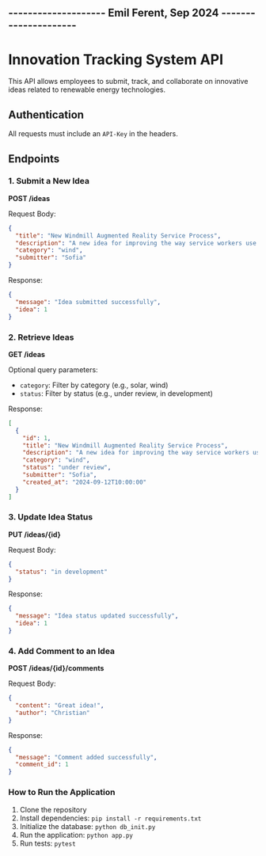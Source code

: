 ## -------------------- Emil Ferent, Sep 2024 ---------------------

# Innovation Tracking System API

This API allows employees to submit, track, and collaborate on innovative ideas related to renewable energy technologies.

## Authentication
All requests must include an `API-Key` in the headers.

## Endpoints

### 1. Submit a New Idea

**POST /ideas**

Request Body:
```json
{
  "title": "New Windmill Augmented Reality Service Process",
  "description": "A new idea for improving the way service workers use manuals for the maintenance tasks.",
  "category": "wind",
  "submitter": "Sofia"
}
```

Response:
```json
{
  "message": "Idea submitted successfully",
  "idea": 1
}
```

### 2. Retrieve Ideas

**GET /ideas**

Optional query parameters:
- `category`: Filter by category (e.g., solar, wind)
- `status`: Filter by status (e.g., under review, in development)

Response:
```json
[
  {
    "id": 1,
    "title": "New Windmill Augmented Reality Service Process",
    "description": "A new idea for improving the way service workers use manuals for the maintenance tasks.",
    "category": "wind",
    "status": "under review",
    "submitter": "Sofia",
    "created_at": "2024-09-12T10:00:00"
  }
]
```

### 3. Update Idea Status

**PUT /ideas/{id}**

Request Body:
```json
{
  "status": "in development"
}
```

Response:
```json
{
  "message": "Idea status updated successfully",
  "idea": 1
}
```

### 4. Add Comment to an Idea

**POST /ideas/{id}/comments**

Request Body:
```json
{
  "content": "Great idea!",
  "author": "Christian"
}
```

Response:
```json
{
  "message": "Comment added successfully",
  "comment_id": 1
}
```

### How to Run the Application

1. Clone the repository
2. Install dependencies: `pip install -r requirements.txt`
3. Initialize the database: `python db_init.py`
4. Run the application: `python app.py`
5. Run tests: `pytest`
